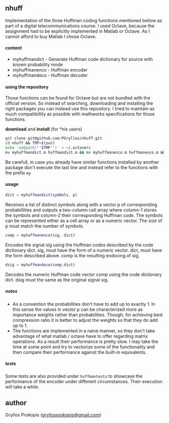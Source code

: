 ## nhuff 

Implementation of the three Huffman coding functions mentioned bellow as part of a digital telecommunications course. I used Octave, because the assignment had to be explicitly implemented in Matlab or Octave. As I cannot afford to buy Matlab I chose Octave. 

#### content
 * myhuffmandict - Generate Huffman code dictionary for source with known probability mode
 * myhuffmanenco - Huffman encoder
 * myhuffmandeco - Huffman decoder

#### using the repository
Those functions can be found for Octave but are not bundled with the official version. So instead of searching, downloading and installing the right packages you can instead use this repository. I tried to maintain as much compatibillity as possible with mathworks specifications for those functions.

**download** and **install** (for *nix users)
```bash
git clone git@github.com:PGryllos/nhuff.git
cd nhuff && TMP=$(pwd)
echo 'addpath("'$TMP'")' > ~/.octaverc
mv myhuffmandict.m huffmandict.m && mv myhuffmanenco.m huffmanenco.m && mv myhuffmandeco.m huffmandeco.m
```
Be carefull, in case you already have similar functions installed by another package don't execute the last line and 
instead refer to the functions with the prefix `my`

#### usage
```matlab
dict = myhuffmandict(symbols, p)
```
Receives a list of distinct symbols  along with a vector p of corresponding probabillities and outputs a two-column cell array where column-1 stores the symbols and column-2 their corresponding Huffman code. The symbols can be represented either as a cell array or as a numeric vector. The size of p must match the number of symbols. 

```matlab
comp = myhuffmanenco(sig, dict)
```
Encodes the signal sig using the Huffman codes described by the code dictionary dict. sig, must have the form of a numeric vector. dict, must have the form described above. comp is the resulting endocing of sig.

```matlab
dsig = myhuffmandeco(comp,dict)
```
Decodes the numeric Huffman code vector comp using the code dictionary dict. dsig must the same as the original signal sig.

##### notes
 * As a convention the probabilities don't have to add up to exactly 1. In this sense the values in vector p can be characterized more as importance weights rather than probabilities. Though, for achieving best compression ratio it is better to adjust the weights so that they do add up to 1.
 * The functions are implemented in a naive manner, so they don't take advantage of what matlab / octave have to offer regarding matrix operations. As a result their performance is pretty slow. I may take the time at some point and try to vectorize some of the functionality and then compare their performance against the built-in equivalents.

##### tests
Some tests are also provided under `huffmantests` to showcase the performance of the encoder under different circumstances. Their execution will take a while. 


author
----
Gryllos Prokopis (gryllosprokopis@gmail.com)

